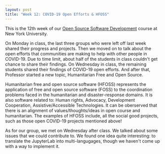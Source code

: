 ```yaml
---
layout: post
title: "Week 12: COVID-19 Open Efforts & HFOSS"
---
```


This is the 12th week of our [Open Source Software Development](https://github.com/nyu-ossd-s20) course at New York University.

On Monday in class, the last three groups who were left off last week shared their progress and projects. Then we moved on to talk about the open efforts that communities are making to help with other people in COVID-19. Due to time limit, about half of the students in class couldn't get chance to share their findings. On Wednesday in class, the remaining students shared their findings of COVID-19 open efforts. And after that, Professor started a new topic, Humanitarian Free and Open Source.

Humanitarian free and open source software (HFOSS) represents the application of free and open source software (FOSS) to the coordination problems faced in the humanitarian and disaster-response domains. It is also software related to: Human rights, Advocacy, Development Cooperation, Assistive/Accessible Technologies. It can be oberserved that there is an alignment of values/thoughts/ideas in open course and humanitarian. The examples of HFOSS include, all the social good projects, such as those open COVID-19 projects mentioned above! 

As for our group, we met on Wednesday after class. We talked about some issues that we could contribute to. We found one idea quite interesting: to translate the JupyterLab into multi-langugages, though we haven't come up with a way to implement it.  